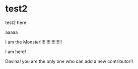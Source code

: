 test2
=====

test2 here

aaaaa

I am the Monster!!!!!!!!!!!!!!!!!   

I am here!

Davina! you are the only one who can add a new contributor!!
